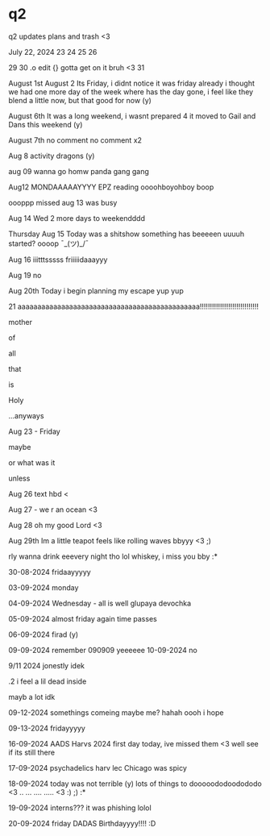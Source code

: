 # q2
q2 updates plans and trash &lt;3

July 22, 2024
23
24
25
26

29
30 .o edit {}
gotta get on it bruh <3 31

August 1st
August 2 
Its Friday, i didnt notice it was friday already i thought we had 
one more day of the week
where has the day gone, i feel like they blend a little now, 
but that good for now (y)

August 6th
It was a long weekend, i wasnt prepared 4 it
moved to Gail and Dans this weekend (y)

August 7th
no comment
no comment x2

Aug 8 
activity
dragons
(y)


aug 09
wanna go homw
panda
gang gang

Aug12
MONDAAAAAYYYY
EPZ reading
oooohboyohboy
boop

oooppp missed aug 13
was busy

Aug 14 Wed
2 more days to weekendddd

Thursday Aug 15
Today was a shitshow
something has beeeeen uuuuh started? oooop ¯\_(ツ)_/¯

Aug 16 
iiitttsssss friiiiidaaayyy

Aug 19
no

Aug 20th 
Today i begin planning my escape
yup yup

21
aaaaaaaaaaaaaaaaaaaaaaaaaaaaaaaaaaaaaaaaaaaaaa!!!!!!!!!!!!!!!!!!!!!!!!!!!!!

mother 

 of 

 all

 that

 is 

 Holy

 ...anyways 

 Aug 23 - Friday 

 maybe 

 or what was it

 unless

Aug 26
text hbd <

Aug 27 - we r an ocean <3

Aug 28
oh my 
good Lord 
<3

Aug 29th
Im a little teapot
feels like rolling waves bbyyy <3 ;)


rly wanna drink eeevery night tho lol
whiskey, i miss you bby :*

30-08-2024
fridaayyyyy

03-09-2024
monday

04-09-2024
Wednesday - all is well glupaya devochka

05-09-2024
almost friday again
time passes

06-09-2024
firad (y)

09-09-2024
remember 090909 yeeeeee
  10-09-2024
  no

  9/11 2024
 jonestly idek 

 .2 
 i feel a lil dead inside

 mayb a lot idk


 09-12-2024
 somethings comeing 
 maybe me?
 hahah oooh i hope

 09-13-2024
 fridayyyyy

 16-09-2024
 AADS Harvs 2024 first day today, ive missed them <3 well see if its still there 

17-09-2024
psychadelics harv lec
Chicago was spicy 


18-09-2024
today was not terrible 
(y)
lots of things to dooooododoodododo <3
..
...
....
..... <3 :) ;) :*

19-09-2024
interns???
it was phishing lolol

20-09-2024
friday
DADAS Birthdayyyy!!!! :D
